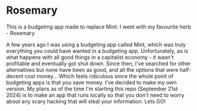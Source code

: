 # Rosemary
This is a budgeting app made to replace Mint. I went with my favourite herb - Rosemary

A few years ago I was using a budgeting app called Mint, which was truly everything you could have wanted in a budgeting app. Unfortunately, as is what happens with all good things in a capitalist economy - it wasn't profitable and eventually got shut down. Since then, I've searched for other alternatives but none have been as good, and all the options that were half-decent cost money... Which feels ridiculous since the whole point of budgeting apps is that you save money. 
I've decided to make my own version. My plans as of the time I'm starting this repo (September 21st 2024) is to make an app that runs locally so that you don't need to worry about any scary hacking that will steal your information.
Lets GO!
